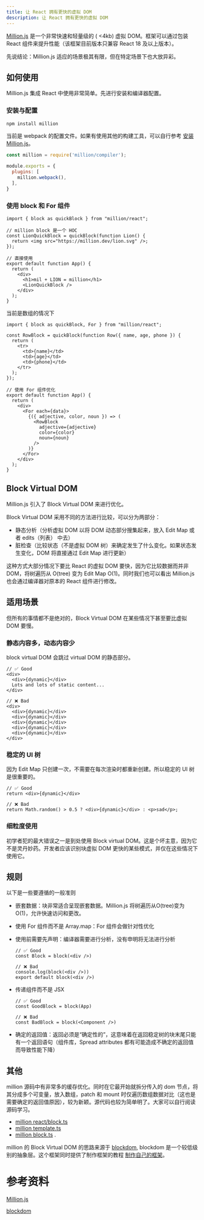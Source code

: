 ```yaml
---
title: 让 React 拥有更快的虚拟 DOM
description: 让 React 拥有更快的虚拟 DOM
---
```


[Million.js](https://million.dev/) 是一个非常快速和轻量级的 ( <4kb) 虚拟 DOM。框架可以通过包装 React 组件来提升性能（该框架目前版本只兼容 React 18 及以上版本）。

先说结论：Million.js 适应的场景极其有限，但在特定场景下也大放异彩。

## 如何使用

Million.js 集成 React 中使用非常简单。先进行安装和编译器配置。

### 安装与配置

```bash
npm install million
```

当前是 webpack 的配置文件。如果有使用其他的构建工具，可以自行参考 [安装 Million.js](https://million.dev/docs/install)。

```js
const million = require('million/compiler');

module.exports = {
  plugins: [
    million.webpack(),
  ],
}
```

### 使用 block 和 For 组件

```tsx
import { block as quickBlock } from "million/react";

// million block 是一个 HOC
const LionQuickBlock = quickBlock(function Lion() {
  return <img src="https://million.dev/lion.svg" />;
});

// 直接使用
export default function App() {
  return (
    <div>
      <h1>mil + LION = million</h1>
      <LionQuickBlock />
    </div>
  );
}
```

当前是数组的情况下

```tsx
import { block as quickBlock, For } from "million/react";

const RowBlock = quickBlock(function Row({ name, age, phone }) {
  return (
    <tr>
      <td>{name}</td>
      <td>{age}</td>
      <td>{phone}</td>
    </tr>
  );
});

// 使用 For 组件优化
export default function App() {
  return (
    <div>
      <For each={data}>
        {({ adjective, color, noun }) => (
          <RowBlock 
            adjective={adjective}
            color={color} 
            noun={noun} 
          />
        )}
      </For>
    </div>
  );
}
```

## Block Virtual DOM

Million.js 引入了 Block Virtual DOM 来进行优化。

Block Virtual DOM 采用不同的方法进行比较，可以分为两部分：

- 静态分析（分析虚拟 DOM 以将 DOM 动态部分搜集起来，放入 Edit Map 或者 edits（列表） 中去）
- 脏检查（比较状态（不是虚拟 DOM 树）来确定发生了什么变化。如果状态发生变化，DOM 将直接通过 Edit Map 进行更新）

这种方式大部分情况下要比 React 的虚拟 DOM 要快，因为它比较数据而并非 DOM，将树遍历从 O(tree) 变为 Edit Map O(1)。同时我们也可以看出 Million.js 也会通过编译器对原本的 React 组件进行修改。

## 适用场景

但所有的事情都不是绝对的，Block Virtual DOM 在某些情况下甚至要比虚拟 DOM 要慢。

### 静态内容多，动态内容少

block virtual DOM 会跳过 virtual DOM 的静态部分。

```tsx
// ✅ Good
<div>
  <div>{dynamic}</div>
  Lots and lots of static content...
</div>

// ❌ Bad
<div>
  <div>{dynamic}</div>
  <div>{dynamic}</div>
  <div>{dynamic}</div>
  <div>{dynamic}</div>
  <div>{dynamic}</div>
</div>
```

### 稳定的 UI 树

因为 Edit Map 只创建一次，不需要在每次渲染时都重新创建。所以稳定的 UI 树是很重要的。

```tsx
// ✅ Good
return <div>{dynamic}</div>

// ❌ Bad
return Math.random() > 0.5 ? <div>{dynamic}</div> : <p>sad</p>;
```

### 细粒度使用

初学者犯的最大错误之一是到处使用 Block virtual DOM。这是个坏主意，因为它不是灵丹妙药。开发者应该识别块虚拟 DOM 更快的某些模式，并仅在这些情况下使用它。

## 规则
以下是一些要遵循的一般准则

- 嵌套数据：块非常适合呈现嵌套数据。Million.js 将树遍历从O(tree)变为O(1)，允许快速访问和更改。

- 使用 For 组件而不是 Array.map：For 组件会做针对性优化

- 使用前需要先声明：编译器需要进行分析，没有申明将无法进行分析
    ```tsx
    // ✅ Good
    const Block = block(<div />)

    // ❌ Bad
    console.log(block(<div />))
    export default block(<div />)
    ```

- 传递组件而不是 JSX
    ```tsx
    // ✅ Good
    const GoodBlock = block(App)

    // ❌ Bad
    const BadBlock = block(<Component />)
    ```

- 确定的返回值：返回必须是“确定性的”，这意味着在返回稳定树的块末尾只能有一个返回语句（组件库，Spread attributes 都有可能造成不确定的返回值而导致性能下降）

## 其他

million 源码中有非常多的缓存优化。同时在它最开始就拆分传入的 dom 节点，将其分成多个可变量，放入数组，patch 和 mount 时仅遍历数组数据对比（这也是需要确定的返回值原因），较为新颖。源代码也较为简单明了。大家可以自行阅读源码学习。
- [million react/block.ts](https://github.com/aidenybai/million/blob/main/packages/react/block.ts)
- [million template.ts](https://github.com/aidenybai/million/blob/main/packages/million/template.ts)
- [million block.ts](https://github.com/aidenybai/million/blob/main/packages/million/block.ts) .


million 的 Block Virtual DOM 的思路来源于 [blockdom](https://github.com/ged-odoo/blockdom), blockdom 是一个较低级别的抽象层。这个框架同时提供了制作框架的教程 [制作自己的框架](https://github.com/ged-odoo/blockdom/blob/main/doc/make_your_own_framework/readme.md)。


# 参考资料

[Million.js](https://million.dev/)

[blockdom](https://github.com/ged-odoo/blockdom)
